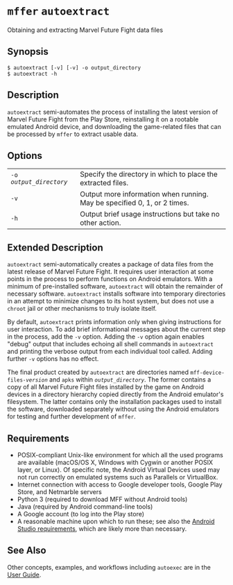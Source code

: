# `mffer` `autoextract`

Obtaining and extracting Marvel Future Fight data files

## Synopsis

```shell
$ autoextract [-v] [-v] -o output_directory
$ autoextract -h
```

## Description

`autoextract` semi-automates the process of installing the latest version of
Marvel Future Fight from the Play Store, reinstalling it on a rootable emulated
Android device, and downloading the game-related files that can be processed by
`mffer` to extract usable data.

## Options

|                           |                                                                          |
| ------------------------- | ------------------------------------------------------------------------ |
| `-o `_`output_directory`_ | Specify the directory in which to place the extracted files.             |
| `-v`                      | Output more information when running. May be specified 0, 1, or 2 times. |
| `-h`                      | Output brief usage instructions but take no other action.                |

## Extended Description

`autoextract` semi-automatically creates a package of data files from the latest
release of Marvel Future Fight. It requires user interaction at some points in
the process to perform functions on Android emulators. With a minimum of
pre-installed software, `autoextract` will obtain the remainder of necessary
software. `autoextract` installs software into temporary directories in an
attempt to minimize changes to its host system, but does not use a `chroot` jail
or other mechanisms to truly isolate itself.

By default, `autoextract` prints information only when giving instructions for
user interaction. To add brief informational messages about the current step in
the process, add the `-v` option. Adding the `-v` option again enables "debug"
output that includes echoing all shell commands in `autoextract` and printing
the verbose output from each individual tool called. Adding further `-v` options
has no effect.

The final product created by `autoextract` are directories named
`mff-device-files-`_`version`_ and `apks` within _`output_directory`_. The
former contains a copy of all Marvel Future Fight files installed by the game on
Android devices in a directory hierarchy copied directly from the Android
emulator's filesystem. The latter contains only the installation packages used
to install the software, downloaded separately without using the Android
emulators for testing and further development of `mffer`.

## Requirements

-   POSIX-compliant Unix-like environment for which all the used
    programs are available (macOS/OS X, Windows with Cygwin or
    another POSIX layer, or Linux). Of specific note, the Android Virtual
    Devices used may not run correctly on emulated systems such as
    Parallels or VirtualBox.
-   Internet connection with access to Google developer tools, Google
    Play Store, and Netmarble servers
-   Python 3 (required to download MFF without Android tools)
-   Java (required by Android command-line tools)
-   A Google account (to log into the Play store)
-   A reasonable machine upon which to run these; see also the
    [Android Studio requirements](https://developer.android.com/studio#Requirements),
    which are likely more than necessary.

## See Also

Other concepts, examples, and workflows including `autoexec` are in the
[User Guide](USAGE.md).
